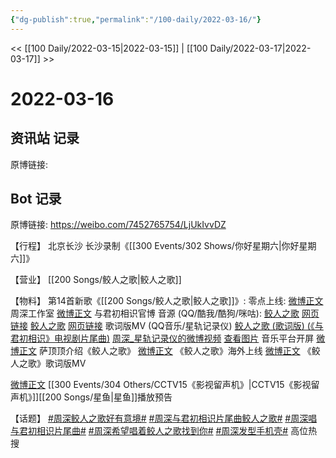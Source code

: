 ```yaml
---
{"dg-publish":true,"permalink":"/100-daily/2022-03-16/"}
---
```



<< [[100 Daily/2022-03-15\|2022-03-15]] | [[100 Daily/2022-03-17\|2022-03-17]] >>

# 2022-03-16

## 资讯站 记录

原博链接:

## Bot 记录

原博链接: https://weibo.com/7452765754/LjUkIvvDZ

【行程】
北京长沙
长沙录制《[[300 Events/302 Shows/你好星期六\|你好星期六]]》

【营业】
[](https://m.weibo.cn/1736988591/4747600714270196) [[200 Songs/鲛人之歌\|鲛人之歌]]

【物料】
第14首新歌《[[200 Songs/鲛人之歌\|鲛人之歌]]》:
零点上线:
[微博正文](https://m.weibo.cn/7478855230/4747434314437148) 周深工作室
[微博正文](https://m.weibo.cn/7548643740/4747435349641065) 与君初相识官博
音源 (QQ/酷我/酷狗/咪咕):
[鲛人之歌](https://weibo.cn/sinaurl?u=https%3A%2F%2Fi.y.qq.com%2Fv8%2Fplaysong.html%3Fsongid%3D346452986%26source%3Dyqq%26ADTAG%3Dhz_wb_sf%26channelId%3D10081987)
[网页链接](https://weibo.cn/sinaurl?u=http%3A%2F%2Fm.kuwo.cn%2Fnewh5app%2Fplay_detail%2F213304733)
[鲛人之歌](https://weibo.cn/sinaurl?u=https%3A%2F%2Ft3.kugou.com%2Fsong.html%3Fid%3D1hD1O19zxV3)
[网页链接](https://weibo.cn/sinaurl?u=https%3A%2F%2Fh5.nf.migu.cn%2Fapp%2Fv4%2Fp%2Fshare%2Fsong%2Findex.html%3Fid%3D600919000006412374)
歌词版MV (QQ音乐/星轨记录仪)
[鲛人之歌 (歌词版) (《与君初相识》电视剧片尾曲)](https://weibo.cn/sinaurl?u=https%3A%2F%2Fc.y.qq.com%2Fbase%2Ffcgi-bin%2Fu%3F__%3D0eQWBjPI4zJi)
[周深_星轨记录仪的微博视频](https://video.weibo.com/show?fid=1034:4747612591685638)
[查看图片](https://wx2.sinaimg.cn/large/0088n2Pggy1h0b2job8bzj30u01rpn6x.jpg) 音乐平台开屏
[微博正文](https://m.weibo.cn/1218355240/4747642360305172) 萨顶顶介绍《鲛人之歌》
[微博正文](https://m.weibo.cn/6562790546/4747587938680962) 《鲛人之歌》海外上线
[微博正文](https://m.weibo.cn/6466290670/4747613654222857) 《鲛人之歌》歌词版MV

[微博正文](https://m.weibo.cn/7738477510/4747687071582426) [[300 Events/304 Others/CCTV15《影视留声机》\|CCTV15《影视留声机》]][[200 Songs/星鱼\|星鱼]]播放预告

【话题】
[#周深鲛人之歌好有意境#](https://s.weibo.com/weibo?q=%23%E5%91%A8%E6%B7%B1%E9%B2%9B%E4%BA%BA%E4%B9%8B%E6%AD%8C%E5%A5%BD%E6%9C%89%E6%84%8F%E5%A2%83%23)
[#周深与君初相识片尾曲鲛人之歌#](https://s.weibo.com/weibo?q=%23%E5%91%A8%E6%B7%B1%E4%B8%8E%E5%90%9B%E5%88%9D%E7%9B%B8%E8%AF%86%E7%89%87%E5%B0%BE%E6%9B%B2%E9%B2%9B%E4%BA%BA%E4%B9%8B%E6%AD%8C%23)
[#周深唱与君初相识片尾曲#](https://s.weibo.com/weibo?q=%23%E5%91%A8%E6%B7%B1%E5%94%B1%E4%B8%8E%E5%90%9B%E5%88%9D%E7%9B%B8%E8%AF%86%E7%89%87%E5%B0%BE%E6%9B%B2%23)
[#周深希望唱着鲛人之歌找到你#](https://s.weibo.com/weibo?q=%23%E5%91%A8%E6%B7%B1%E5%B8%8C%E6%9C%9B%E5%94%B1%E7%9D%80%E9%B2%9B%E4%BA%BA%E4%B9%8B%E6%AD%8C%E6%89%BE%E5%88%B0%E4%BD%A0%23)
[#周深发型手机壳#](https://s.weibo.com/weibo?q=%23%E5%91%A8%E6%B7%B1%E5%8F%91%E5%9E%8B%E6%89%8B%E6%9C%BA%E5%A3%B3%23) 高位热搜
